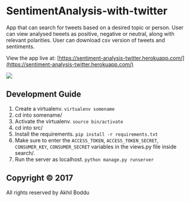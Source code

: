 # SentimentAnalysis-with-twitter

App that can search for tweets based on a desired topic or person. User can view analysed tweets as positive, negative or neutral, along with relevant polarities. User can download csv version of tweets and sentiments.

View the app live at: [https://sentiment-analysis-twitter.herokuapp.com/](https://sentiment-analysis-twitter.herokuapp.com/)

[![](http://i.imgur.com/jRC0KkR.jpg)](https://{http://imgur.com/jRC0KkR})

## Development Guide

1. Create a virtualenv. `virtualenv somename`
2. cd into somename/
3. Activate the virtualenv. `source bin/activate`
4. cd into src/
5. Install the requirements. `pip install -r requirements.txt`
6. Make sure to enter the `ACCESS_TOKEN`, `ACCESS_TOKEN_SECRET`, `CONSUMER_KEY`, `CONSUMER_SECRET` variables in the views.py file inside search/.
7. Run the server as localhost. `python manage.py runserver`



## Copyright © 2017 
All rights reserved by Akhil Boddu 

